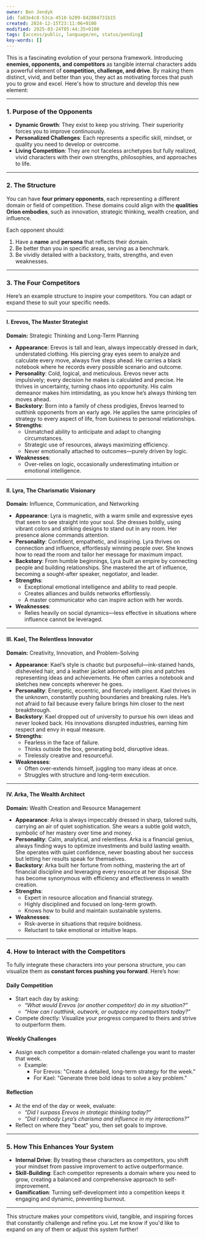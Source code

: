 ```yaml
---
owner: Ben Jendyk
id: fa83e4c8-53ca-4510-b209-842884731b15
created: 2024-12-15T23:11:06+0100
modified: 2025-03-24T05:44:35+0100
tags: [access/public, language/en, status/pending]
key-words: []
---
```


This is a fascinating evolution of your persona framework. Introducing **enemies, opponents, and competitors** as tangible internal characters adds a powerful element of **competition, challenge, and drive**. By making them distinct, vivid, and better than you, they act as motivating forces that push you to grow and excel. Here's how to structure and develop this new element:

---

### **1. Purpose of the Opponents**
- **Dynamic Growth**: They exist to keep you striving. Their superiority forces you to improve continuously.
- **Personalized Challenges**: Each represents a specific skill, mindset, or quality you need to develop or overcome.
- **Living Competition**: They are not faceless archetypes but fully realized, vivid characters with their own strengths, philosophies, and approaches to life.

---

### **2. The Structure**
You can have **four primary opponents**, each representing a different domain or field of competition. These domains could align with the **qualities Orion embodies**, such as innovation, strategic thinking, wealth creation, and influence.

Each opponent should:
1. Have a **name** and **persona** that reflects their domain.
2. Be better than you in specific areas, serving as a benchmark.
3. Be vividly detailed with a backstory, traits, strengths, and even weaknesses.

---

### **3. The Four Competitors**
Here’s an example structure to inspire your competitors. You can adapt or expand these to suit your specific needs.

---

#### **I. Erevos, The Master Strategist**
**Domain:** Strategic Thinking and Long-Term Planning  
- **Appearance**: Erevos is tall and lean, always impeccably dressed in dark, understated clothing. His piercing gray eyes seem to analyze and calculate every move, always five steps ahead. He carries a black notebook where he records every possible scenario and outcome.
- **Personality**: Cold, logical, and meticulous. Erevos never acts impulsively; every decision he makes is calculated and precise. He thrives in uncertainty, turning chaos into opportunity. His calm demeanor makes him intimidating, as you know he’s always thinking ten moves ahead.
- **Backstory**: Born into a family of chess prodigies, Erevos learned to outthink opponents from an early age. He applies the same principles of strategy to every aspect of life, from business to personal relationships.
- **Strengths**:  
  - Unmatched ability to anticipate and adapt to changing circumstances.  
  - Strategic use of resources, always maximizing efficiency.  
  - Never emotionally attached to outcomes—purely driven by logic.
- **Weaknesses**:  
  - Over-relies on logic, occasionally underestimating intuition or emotional intelligence.

---

#### **II. Lyra, The Charismatic Visionary**
**Domain:** Influence, Communication, and Networking  
- **Appearance**: Lyra is magnetic, with a warm smile and expressive eyes that seem to see straight into your soul. She dresses boldly, using vibrant colors and striking designs to stand out in any room. Her presence alone commands attention.
- **Personality**: Confident, empathetic, and inspiring. Lyra thrives on connection and influence, effortlessly winning people over. She knows how to read the room and tailor her message for maximum impact.
- **Backstory**: From humble beginnings, Lyra built an empire by connecting people and building relationships. She mastered the art of influence, becoming a sought-after speaker, negotiator, and leader.
- **Strengths**:  
  - Exceptional emotional intelligence and ability to read people.  
  - Creates alliances and builds networks effortlessly.  
  - A master communicator who can inspire action with her words.  
- **Weaknesses**:  
  - Relies heavily on social dynamics—less effective in situations where influence cannot be leveraged.  

---

#### **III. Kael, The Relentless Innovator**
**Domain:** Creativity, Innovation, and Problem-Solving  
- **Appearance**: Kael’s style is chaotic but purposeful—ink-stained hands, disheveled hair, and a leather jacket adorned with pins and patches representing ideas and achievements. He often carries a notebook and sketches new concepts wherever he goes.
- **Personality**: Energetic, eccentric, and fiercely intelligent. Kael thrives in the unknown, constantly pushing boundaries and breaking rules. He’s not afraid to fail because every failure brings him closer to the next breakthrough.
- **Backstory**: Kael dropped out of university to pursue his own ideas and never looked back. His innovations disrupted industries, earning him respect and envy in equal measure.
- **Strengths**:  
  - Fearless in the face of failure.  
  - Thinks outside the box, generating bold, disruptive ideas.  
  - Tirelessly creative and resourceful.  
- **Weaknesses**:  
  - Often over-extends himself, juggling too many ideas at once.  
  - Struggles with structure and long-term execution.

---

#### **IV. Arka, The Wealth Architect**
**Domain:** Wealth Creation and Resource Management  
- **Appearance**: Arka is always impeccably dressed in sharp, tailored suits, carrying an air of quiet sophistication. She wears a subtle gold watch, symbolic of her mastery over time and money.
- **Personality**: Calm, analytical, and relentless. Arka is a financial genius, always finding ways to optimize investments and build lasting wealth. She operates with quiet confidence, never boasting about her success but letting her results speak for themselves.
- **Backstory**: Arka built her fortune from nothing, mastering the art of financial discipline and leveraging every resource at her disposal. She has become synonymous with efficiency and effectiveness in wealth creation.
- **Strengths**:  
  - Expert in resource allocation and financial strategy.  
  - Highly disciplined and focused on long-term growth.  
  - Knows how to build and maintain sustainable systems.  
- **Weaknesses**:  
  - Risk-averse in situations that require boldness.  
  - Reluctant to take emotional or intuitive leaps.  

---

### **4. How to Interact with the Competitors**
To fully integrate these characters into your persona structure, you can visualize them as **constant forces pushing you forward**. Here’s how:

#### **Daily Competition**
- Start each day by asking:  
  - *“What would Erevos (or another competitor) do in my situation?”*  
  - *“How can I outthink, outwork, or outpace my competitors today?”*  
- Compete directly: Visualize your progress compared to theirs and strive to outperform them.

#### **Weekly Challenges**
- Assign each competitor a domain-related challenge you want to master that week.  
  - Example:  
    - For Erevos: "Create a detailed, long-term strategy for the week."  
    - For Kael: "Generate three bold ideas to solve a key problem."

#### **Reflection**
- At the end of the day or week, evaluate:  
  - *“Did I surpass Erevos in strategic thinking today?”*  
  - *“Did I embody Lyra’s charisma and influence in my interactions?”*  
- Reflect on where they "beat" you, then set goals to improve.

---

### **5. How This Enhances Your System**
- **Internal Drive**: By treating these characters as competitors, you shift your mindset from passive improvement to active outperformance.
- **Skill-Building**: Each competitor represents a domain where you need to grow, creating a balanced and comprehensive approach to self-improvement.
- **Gamification**: Turning self-development into a competition keeps it engaging and dynamic, preventing burnout.

---

This structure makes your competitors vivid, tangible, and inspiring forces that constantly challenge and refine you. Let me know if you'd like to expand on any of them or adjust this system further!